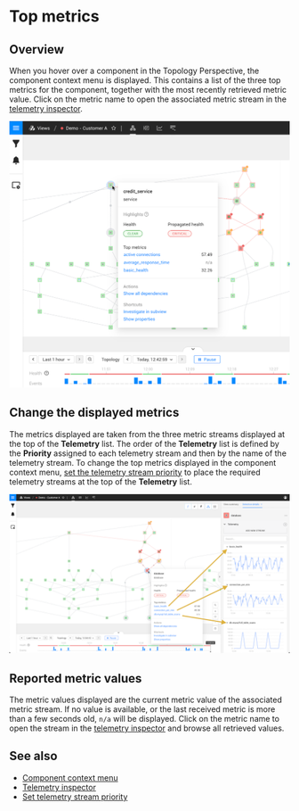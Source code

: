 # Top metrics

## Overview

When you hover over a component in the Topology Perspective, the component context menu is displayed. This contains a list of the three top metrics for the component, together with the most recently retrieved metric value. Click on the metric name to open the associated metric stream in the [telemetry inspector](/use/metrics-and-events/browse-telemetry.md).

![Top metrics](/.gitbook/assets/v50_component_context_menu.png)

## Change the displayed metrics

The metrics displayed are taken from the three metric streams displayed at the top of the **Telemetry** list. The order of the **Telemetry** list is defined by the **Priority** assigned to each telemetry stream and then by the name of the telemetry stream. To change the top metrics displayed in the component context menu, [set the telemetry stream priority](/use/metrics-and-events/set-telemetry-stream-priority.md) to place the required telemetry streams at the top of the **Telemetry** list.

![Top metrics and telemetry streams](/.gitbook/assets/v50_top_metrics_streams.png)

## Reported metric values

The metric values displayed are the current metric value of the associated metric stream. If no value is available, or the last received metric is more than a few seconds old, `n/a` will be displayed. Click on the metric name to open the stream in the [telemetry inspector](/use/metrics-and-events/browse-telemetry.md) and browse all retrieved values.

## See also

* [Component context menu](/use/stackstate-ui/perspectives/topology-perspective.md#component-context-menu)
* [Telemetry inspector](/use/metrics-and-events/browse-telemetry.md)
* [Set telemetry stream priority](/use/metrics-and-events/set-telemetry-stream-priority.md)